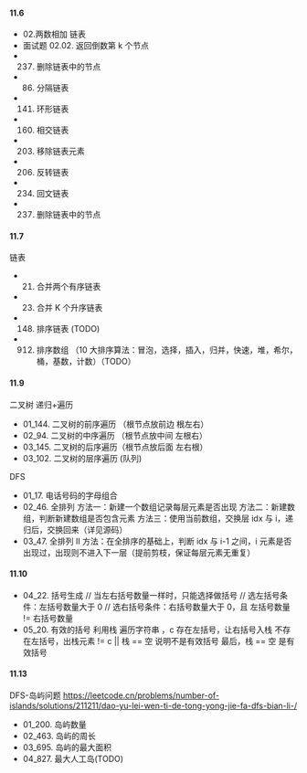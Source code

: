 #### 11.6

- 02.两数相加
  链表
- 面试题 02.02. 返回倒数第 k 个节点
- 237. 删除链表中的节点
- 86. 分隔链表
- 141. 环形链表
- 160. 相交链表
- 203. 移除链表元素
- 206. 反转链表
- 234. 回文链表
- 237. 删除链表中的节点

#### 11.7

链表

- 21. 合并两个有序链表
- 23. 合并 K 个升序链表
- 148. 排序链表 (TODO)
- 912. 排序数组 （10 大排序算法：冒泡，选择，插入，归并，快速，堆，希尔，桶，基数，计数）（TODO）

#### 11.9

二叉树
递归+遍历

- 01_144. 二叉树的前序遍历 （根节点放前边 根左右）
- 02_94. 二叉树的中序遍历 （根节点放中间 左根右）
- 03_145. 二叉树的后序遍历（根节点放后面 左右根）
- 03_102. 二叉树的层序遍历 (队列)

DFS

- 01_17. 电话号码的字母组合
- 02_46. 全排列
  方法一：新建一个数组记录每层元素是否出现
  方法二：新建数组，判断新建数组是否包含元素
  方法三：使用当前数组，交换层 idx 与 i，递归后，交换回来（详见源码）
- 03_47. 全排列 II
  方法：在全排序的基础上，判断 idx 与 i-1 之间，i 元素是否出现过，出现则不进入下一层（提前剪枝，保证每层元素无重复）

#### 11.10

- 04_22. 括号生成
  // 当左右括号数量一样时，只能选择做括号
  // 选左括号条件：左括号数量大于 0
  // 选右括号条件：右括号数量大于 0，且 左括号数量 != 右括号数量
- 05_20. 有效的括号
  利用栈
  遍历字符串 ，c
  存在左括号，让右括号入栈
  不存在左括号，出栈元素 != c || 栈 == 空 说明不是有效括号
  最后，栈 == 空 是有效括号

#### 11.13

DFS-岛屿问题
https://leetcode.cn/problems/number-of-islands/solutions/211211/dao-yu-lei-wen-ti-de-tong-yong-jie-fa-dfs-bian-li-/

- 01_200. 岛屿数量
- 02_463. 岛屿的周长
- 03_695. 岛屿的最大面积
- 04_827. 最大人工岛(TODO)
